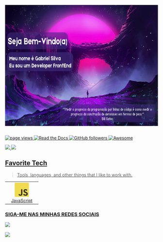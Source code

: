   <div class="header">
   <img align="center" alt="Coding" height="400px" width="1920px" 
   src="./img/image1.png">
  </div><br>

<p align="left">
  <a href="https://github.com/gabrielsilvva/gabrielsilvva">
    <img src="https://komarev.com/ghpvc/?username=gabrielsilvva" alt="page views" />
  </a>
  <a href="https://gabrielsilvva.readthedocs.io/en/latest">
    <img alt="Read the Docs" src="https://img.shields.io/readthedocs/gabrielsilvva?logo=read-the-docs">
  </a>
  <a href="https://github.com/gabrielsilvva?tab=followers">
    <img alt="GitHub followers" src="https://img.shields.io/github/followers/gabrielsilvva?color=green&logo=github">
  </a>
  <a href="https://github.com/abhisheknaiidu/awesome-github-profile-readme">
    <img alt="Awesome" src="https://awesome.re/mentioned-badge.svg">
  </a>
</p>

<div>
   <a href="https://github.com/gabrielsilvva">
   <img width=400px src="https://github-readme-stats.vercel.app/api?username=gabrielsilvva&show_icons=true&theme=tokyonight&include_all_commits=true&count_private=true"/>
   <img width=400px src="https://github-readme-stats.vercel.app/api/top-langs/?username=gabrielsilvva&layout=compact&langs_count=6&theme=tokyonight"/>

</div>

<h2 align="left" id="gabrielsilvva-tech">Favorite Tech</h2>

> Tools, languages, and other things that I like to work with.

<table>
  <tr>
    <td align="center" width="96">
      <a href="#gabrielsilvva-tech">
        <img src="./img/javascript-original.svg" width="48" height="48" alt="JavaScript" />
      </a>
      <br>JavaScript
    </td>
  </tr>
</table>


 
  ### SIGA-ME NAS MINHAS REDES SOCIAIS
 
<div class= redessociais> 
  
  <a href="https://instagram.com/u.silwa" target="_blank"><img src="https://img.shields.io/badge/-Instagram-%23E4405F?style=for-the-badge&logo=instagram&logoColor=white" target="_blank"></a>

  <a href = "gabrielsilva.edifi@gmail.com"><img src="https://img.shields.io/badge/-Gmail-%23333?style=for-the-badge&logo=gmail&logoColor=white" target="_blank"></a>
 
   

</div>
